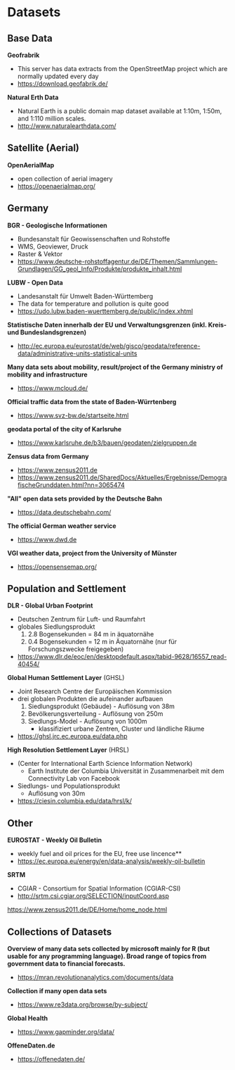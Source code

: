 # Datasets

## Base Data

**Geofrabrik**
- This server has data extracts from the OpenStreetMap project which are normally updated every day
- https://download.geofabrik.de/

**Natural Erth Data**
- Natural Earth is a public domain map dataset available at 1:10m, 1:50m, and 1:110 million scales. 
- http://www.naturalearthdata.com/


## Satellite (Aerial)

**OpenAerialMap**
- open collection of aerial imagery
- https://openaerialmap.org/


## Germany

**BGR - Geologische Informationen**
- Bundesanstalt für Geowissenschaften und Rohstoffe
- WMS, Geoviewer, Druck
- Raster & Vektor
- https://www.deutsche-rohstoffagentur.de/DE/Themen/Sammlungen-Grundlagen/GG_geol_Info/Produkte/produkte_inhalt.html

**LUBW - Open Data**
- Landesanstalt für Umwelt Baden-Württemberg
- The data for temperature and pollution is quite good
- https://udo.lubw.baden-wuerttemberg.de/public/index.xhtml

**Statistische Daten innerhalb der EU und Verwaltungsgrenzen (inkl. Kreis- und Bundeslandsgrenzen)**
- http://ec.europa.eu/eurostat/de/web/gisco/geodata/reference-data/administrative-units-statistical-units

**Many data sets about mobility, result/project of the Germany ministry of mobility and infrastructure**
- https://www.mcloud.de/ 

**Official traffic data from the state of Baden-Würrtenberg**
- https://www.svz-bw.de/startseite.html 

**geodata portal of the city of Karlsruhe**
- https://www.karlsruhe.de/b3/bauen/geodaten/zielgruppen.de

**Zensus data from Germany**
- https://www.zensus2011.de
-  https://www.zensus2011.de/SharedDocs/Aktuelles/Ergebnisse/DemografischeGrunddaten.html?nn=3065474

**"All" open data sets provided by the Deutsche Bahn**
- https://data.deutschebahn.com/

**The official German weather service**
- https://www.dwd.de

**VGI weather data, project from the University of Münster**
- https://opensensemap.org/


## Population and Settlement

**DLR - Global Urban Footprint**
- Deutschen Zentrum für Luft- und Raumfahrt
- globales Siedlungsprodukt
	1. 2.8 Bogensekunden = 84 m in äquatornähe
	2. 0.4 Bogensekunden = 12 m in Äquatornähe (nur für Forschungszwecke freigegeben)
- https://www.dlr.de/eoc/en/desktopdefault.aspx/tabid-9628/16557_read-40454/

**Global Human Settlement Layer** (GHSL)
- Joint Research Centre der Europäischen Kommission
- drei globalen Produkten die aufeinander aufbauen
    1. Siedlungsprodukt (Gebäude) - Auflösung von 38m
    2. Bevölkerungsverteilung - Auflösung von 250m
    3. Siedlungs-Model - Auflösung von 1000m 
        - klassifiziert urbane Zentren, Cluster und ländliche Räume
- https://ghsl.jrc.ec.europa.eu/data.php

**High Resolution Settlement Layer** (HRSL)
- (Center for International Earth Science Information Network)
	- Earth Institute der Columbia Universität in Zusammenarbeit mit dem Connectivity Lab von Facebook
- Siedlungs- und Populationsprodukt
	- Auflösung von 30m
- https://ciesin.columbia.edu/data/hrsl/k/


## Other

**EUROSTAT - Weekly Oil Bulletin**
- weekly fuel and oil prices for the EU, free use lincence**
- https://ec.europa.eu/energy/en/data-analysis/weekly-oil-bulletin

**SRTM**
- CGIAR - Consortium for Spatial Information (CGIAR-CSI)
- http://srtm.csi.cgiar.org/SELECTION/inputCoord.asp

https://www.zensus2011.de/DE/Home/home_node.html


## Collections of Datasets

**Overview of many data sets collected by microsoft mainly for R (but usable for any programming language). Broad range of topics from government data to financial forecasts.**
-  https://mran.revolutionanalytics.com/documents/data

**Collection if many open data sets**
- https://www.re3data.org/browse/by-subject/

**Global Health**
- https://www.gapminder.org/data/

**OffeneDaten.de**
- https://offenedaten.de/
